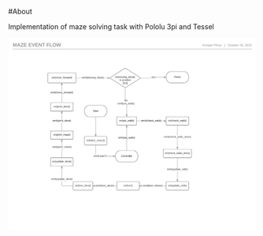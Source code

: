 #About

Implementation of maze solving task with Pololu 3pi and Tessel

![alt tag](https://raw.githubusercontent.com/kpihus/maze/master/event_flow.png)